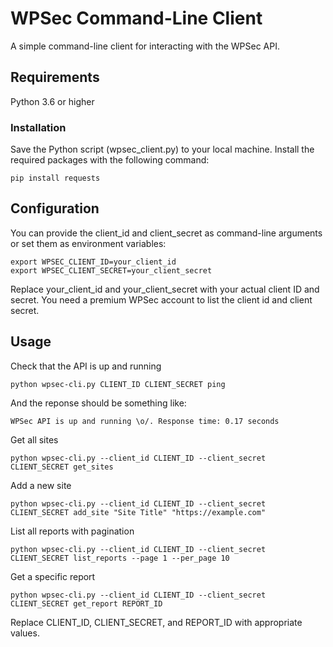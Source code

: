# WPSec Command-Line Client
A simple command-line client for interacting with the WPSec API.

## Requirements
Python 3.6 or higher
### Installation
Save the Python script (wpsec_client.py) to your local machine.
Install the required packages with the following command:
```
pip install requests
```
## Configuration

You can provide the client_id and client_secret as command-line arguments or set them as environment variables:

```
export WPSEC_CLIENT_ID=your_client_id
export WPSEC_CLIENT_SECRET=your_client_secret
```
Replace your_client_id and your_client_secret with your actual client ID and secret. You need a premium WPSec account to list the client id and client secret.

## Usage
Check that the API is up and running
```
python wpsec-cli.py CLIENT_ID CLIENT_SECRET ping
```

And the reponse should be something like:
```
WPSec API is up and running \o/. Response time: 0.17 seconds
```

Get all sites
```
python wpsec-cli.py --client_id CLIENT_ID --client_secret CLIENT_SECRET get_sites
```
Add a new site
```
python wpsec-cli.py --client_id CLIENT_ID --client_secret CLIENT_SECRET add_site "Site Title" "https://example.com"
```
List all reports with pagination
```
python wpsec-cli.py --client_id CLIENT_ID --client_secret CLIENT_SECRET list_reports --page 1 --per_page 10
```
Get a specific report
```
python wpsec-cli.py --client_id CLIENT_ID --client_secret CLIENT_SECRET get_report REPORT_ID
```
Replace CLIENT_ID, CLIENT_SECRET, and REPORT_ID with appropriate values.
